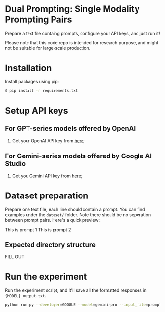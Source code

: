 # Dual Prompting: Single Modality Prompting Pairs


Prepare a text file containg prompts, configure your API keys, and just run it!

Please note that this code repo is intended for research purpose, and might not be suitable for large-scale production.


# Installation
Install packages using pip:
```bash
$ pip install -r requirements.txt
```

# Setup API keys
## For GPT-series models offered by OpenAI
1. Get your OpenAI API key from [here](https://platform.openai.com/api-keys);

## For Gemini-series models offered by Google AI Studio
1. Get you Gemini API key from [here](https://aistudio.google.com/app/apikey);

# Dataset preparation
Prepare one text file, each line should contain a prompt. You can find examples under the `dataset/` folder. Note there should be no seperation between prompt pairs. Here's a quick preview: 

This is prompt 1
This is prompt 2


## Expected directory structure
FILL OUT

# Run the experiment
Run the experiment script, and it'll save all the formatted responses in `{MODEL}_output.txt`.
```bash
python run.py --developer=GOOGLE --model=gemini-pro --input_file=prompt_pairs.txt
```
